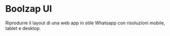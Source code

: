 Boolzap UI
===
Riprodurre il layout di una web app in stile Whatsapp con risoluzioni mobile, tablet e desktop.

